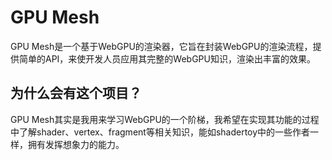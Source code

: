 # GPU Mesh

GPU Mesh是一个基于WebGPU的渲染器，它旨在封装WebGPU的渲染流程，提供简单的API，来使开发人员应用其完整的WebGPU知识，渲染出丰富的效果。

## 为什么会有这个项目？

GPU Mesh其实是我用来学习WebGPU的一个阶梯，我希望在实现其功能的过程中了解shader、vertex、fragment等相关知识，能如shadertoy中的一些作者一样，拥有发挥想象力的能力。
